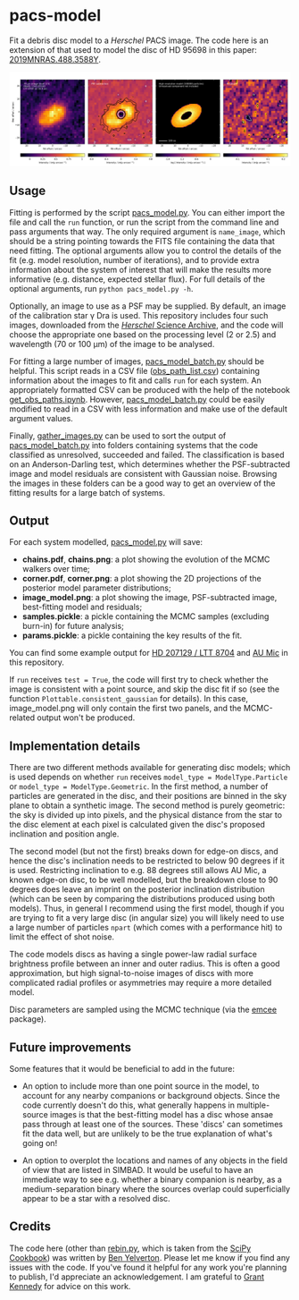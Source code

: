 # pacs-model

Fit a debris disc model to a *Herschel* PACS image. The code here is an extension of that used to model the disc of HD 95698 in this paper: [2019MNRAS.488.3588Y](https://ui.adsabs.harvard.edu/abs/2019MNRAS.488.3588Y/abstract).

![Modelling results for HD 207129](examples/LTT%208704/image_model.png)

## Usage

Fitting is performed by the script [pacs_model.py](pacs_model.py). You can either import the file and call the `run` function, or run the script from the command line and pass arguments that way. The only required argument is `name_image`, which should be a string pointing towards the FITS file containing the data that need fitting. The optional arguments allow you to control the details of the fit (e.g. model resolution, number of iterations), and to provide extra information about the system of interest that will make the results more informative (e.g. distance, expected stellar flux). For full details of the optional arguments, run `python pacs_model.py -h`.

Optionally, an image to use as a PSF may be supplied. By default, an image of the calibration star γ Dra is used. This repository includes four such images, downloaded from the [*Herschel* Science Archive](http://archives.esac.esa.int/hsa/whsa/), and the code will choose the appropriate one based on the processing level (2 or 2.5) and wavelength (70 or 100 μm) of the image to be analysed.

For fitting a large number of images, [pacs_model_batch.py](pacs_model_batch.py) should be helpful. This script reads in a CSV file ([obs_path_list.csv](input/obs_path_list.csv)) containing information about the images to fit and calls `run` for each system. An appropriately formatted CSV can be produced with the help of the notebook [get_obs_paths.ipynb](get_obs_paths.ipynb). However, [pacs_model_batch.py](pacs_model_batch.py) could be easily modified to read in a CSV with less information and make use of the default argument values.

Finally, [gather_images.py](gather_images.py) can be used to sort the output of [pacs_model_batch.py](pacs_model_batch.py) into folders containing systems that the code classified as unresolved, succeeded and failed. The classification is based on an Anderson-Darling test, which determines whether the PSF-subtracted image and model residuals are consistent with Gaussian noise. Browsing the images in these folders can be a good way to get an overview of the fitting results for a large batch of systems.


## Output

For each system modelled, [pacs_model.py](pacs_model.py) will save:

- **chains.pdf**, **chains.png**: a plot showing the evolution of the MCMC walkers over time;
- **corner.pdf**, **corner.png**: a plot showing the 2D projections of the posterior model parameter distributions;
- **image_model.png**: a plot showing the image, PSF-subtracted image, best-fitting model and residuals;
- **samples.pickle**: a pickle containing the MCMC samples (excluding burn-in) for future analysis;
- **params.pickle**: a pickle containing the key results of the fit.

You can find some example output for [HD 207129 / LTT 8704](examples/LTT%208704) and [AU Mic](examples/V*%20AU%20Mic) in this repository.

If `run` receives `test = True`, the code will first try to check whether the image is consistent with a point source, and skip the disc fit if so (see the function `Plottable.consistent_gaussian` for details). In this case, image_model.png will only contain the first two panels, and the MCMC-related output won't be produced. 


## Implementation details

There are two different methods available for generating disc models; which is used depends on whether `run` receives `model_type = ModelType.Particle` or `model_type = ModelType.Geometric`. In the first method, a number of particles are generated in the disc, and their positions are binned in the sky plane to obtain a synthetic image.  The second method is purely geometric: the sky is divided up into pixels, and the physical distance from the star to the disc element at each pixel is calculated given the disc's proposed inclination and position angle. 

The second model (but not the first) breaks down for edge-on discs, and hence the disc's inclination needs to be restricted to below 90 degrees if it is used. Restricting inclination to e.g. 88 degrees still allows AU Mic, a known edge-on disc, to be well modelled, but the breakdown close to 90 degrees does leave an imprint on the posterior inclination distribution (which can be seen by comparing the distributions produced using both models). Thus, in general I recommend using the first model, though if you are trying to fit a very large disc (in angular size) you will likely need to use a large number of particles `npart` (which comes with a performance hit) to limit the effect of shot noise.

The code models discs as having a single power-law radial surface brightness profile between an inner and outer radius. This is often a good approximation, but high signal-to-noise images of discs with more complicated radial profiles or asymmetries may require a more detailed model.

Disc parameters are sampled using the MCMC technique (via the [emcee](https://emcee.readthedocs.io/en/stable/) package). 


## Future improvements

Some features that it would be beneficial to add in the future:

- An option to include more than one point source in the model, to account for any nearby companions or background objects. Since the code currently doesn't do this, what generally happens in multiple-source images is that the best-fitting model has a disc whose ansae pass through at least one of the sources. These 'discs' can sometimes fit the data well, but are unlikely to be the true explanation of what's going on!

- An option to overplot the locations and names of any objects in the field of view that are listed in SIMBAD. It would be useful to have an immediate way to see e.g. whether a binary companion is nearby, as a medium-separation binary where the sources overlap could superficially appear to be a star with a resolved disc.

## Credits

The code here (other than [rebin.py](rebin.py), which is taken from the [SciPy Cookbook](https://scipy-cookbook.readthedocs.io/items/Rebinning.html)) was written by [Ben Yelverton](https://github.com/bmy21). Please let me know if you find any issues with the code. If you've found it helpful for any work you're planning to publish, I'd appreciate an acknowledgement. I am grateful to [Grant Kennedy](https://github.com/drgmk) for advice on this work.
